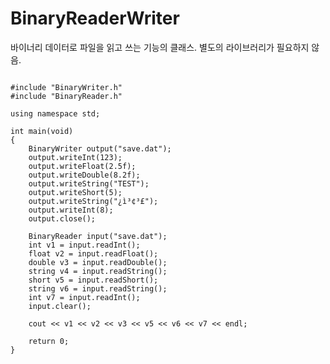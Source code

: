 # BinaryReaderWriter
바이너리 데이터로 파일을 읽고 쓰는 기능의 클래스. 별도의 라이브러리가 필요하지 않음.

<pre><code>
#include "BinaryWriter.h"
#include "BinaryReader.h"

using namespace std;

int main(void)
{
	BinaryWriter output("save.dat");
	output.writeInt(123);
	output.writeFloat(2.5f);
	output.writeDouble(8.2f);
	output.writeString("TEST");
	output.writeShort(5);
	output.writeString("¿ì³¢³£");
	output.writeInt(8);
	output.close();

	BinaryReader input("save.dat");
	int v1 = input.readInt();
	float v2 = input.readFloat();
	double v3 = input.readDouble();
	string v4 = input.readString();
	short v5 = input.readShort();
	string v6 = input.readString();
	int v7 = input.readInt();
	input.clear();

	cout << v1 << v2 << v3 << v5 << v6 << v7 << endl;

	return 0;
}
</code></pre>
